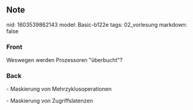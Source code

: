 ## Note
nid: 1603539862143
model: Basic-b122e
tags: 02_vorlesung
markdown: false

### Front
<p>Weswegen werden Prozessoren "überbucht"?</p>

### Back
<p>- Maskierung von Mehrzyklusoperationen</p><p>- Maskierung von Zugriffslatenzen</p>
